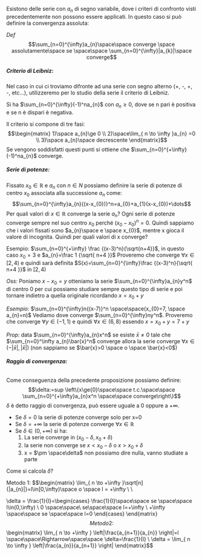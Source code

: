 Esistono delle serie con $a_{n}$ di segno variabile, dove i criteri di confronto visti precedentemente non possono essere applicati. In questo caso si può definire la convergenza assoluta:

*Def*
$$\sum_{n=0}^{\infty}a_{n}\space\space converge \space assolutamente\space se \space\space \sum_{n=0}^{\infty}|a_{k}|\space converge$$
##### **Criterio di Leibniz:**
Nel caso in cui ci troviamo difronte ad una serie con segno alterno (+, -, +, -, etc...), utilizzeremo per lo studio della serie il criterio di Leibniz.

Si ha $\sum_{n=0}^{\infty}(-1)^na_{n}$ con $a_{n}\ge 0$, dove se n pari è positiva e se n è dispari è negativa.

Il criterio si compone di tre fasi:
$$\begin{matrix} 1)\space a_{n}\ge 0 \\
2)\space\lim_{ n \to \infty }a_{n} =0 \\
3)\space a_{n}\space decrescente
\end{matrix}$$
Se vengono soddisfatti questi punti si ottiene che $\sum_{n=0}^{+\infty}(-1)^na_{n}$ converge.

##### **Serie di potenze:**
Fissato $x_{0}\in\mathbb{R}$ e $a_{n}$ con $n\in N$ possiamo definire la serie di potenze di centro $x_{0}$ associata alla successione $a_{n}$ come: $$\sum_{n=0}^{\infty}a_{n}{(x-x_{0})}^n=a_{0}+a_{1}(x-x_{0})+\dots$$
Per quali valori di $x\in \mathbb{R}$ converge la serie $a_{n}$? Ogni serie di potenze converge sempre nel suo centro $x_{0}$ perché $(x_{0}-x_{0})^n=0$. Quindi sappiamo che i valori fissati sono $a_{n}\space e \space x_{0}$, mentre x gioca il valore di incognita. Quindi per quali valori di x converge?

Esempio: $\sum_{n=0}^{+\infty} \frac {(x-3)^n}{\sqrt{n+4}}$, in questo caso $x_{0}=3$ e $a_{n}=\frac 1 {\sqrt{ n+4 }}$
Proveremo che converge $\forall x\in[2,4)$ e quindi sarà definita $S(x)=\sum_{n=0}^{\infty}\frac {(x-3)^n}{\sqrt{ n+4 }}$ in $[2,4)$

*Oss:* Poniamo $x-x_{0}=y$ otteniamo la serie $\sum_{n=0}^{\infty}a_{n}y^n$ di centro 0 per cui possiamo studiare sempre questo tipo di serie e poi tornare indietro a quella originale ricordando $x=x_{0}+y$ 

*Esempio:* $\sum_{n=0}^{\infty}n{(x-7)}^n \space\space(x_{0}=7, \space a_{n}=n)$
Vediamo dove converge $\sum_{n=0}^{\infty}ny^n$. Proveremo che converge $\forall y \in (-1,1)$ e quindi $\forall x \in (6, 8)$ essendo $x = x_{0}+y= 7+y$ 

*Prop:* data $\sum_{n=0}^{\infty}a_{n}x^n$ se esiste $\bar{x}\ne{0}$ tale che $\sum_{n=0}^\infty a_{n}\bar{x}^n$ converge allora la serie converge $\forall x \in (-|\bar{x}|, |\bar{x}|)$ (non sappiamo se $\bar{x}>0 \space o \space \bar{x}<0$)

###### **Raggio di convergenza:**
Come conseguenza della precedente proposizione possiamo definire:$$\delta:=sup \left\{x\ge{0}\space\space t.c.\space\space \sum_{n=0}^{+\infty}a_{n}x^n \space\space converge\right\}$$
$\delta$ è detto raggio di convergenza, può essere uguale a 0 oppure a $+\infty$. 
- Se $\delta=0$ la serie di potenze converge solo per x=0
- Se $\delta = +\infty$ la serie di potenze converge $\forall x\in \mathbb{R}$
- Se $\delta \in(0,+\infty)$ si ha:
  1) La serie converge in ($x_{0}-\delta, x_{0}+\delta$)
  2) la serie non converge se $x < x_{0}-\delta$ o $x>x_{0}+\delta$
  3) x = $\pm \space\delta$ non possiamo dire nulla, vanno studiate a parte

Come si calcola $\delta$?

Metodo 1: $$\begin{matrix}
\lim_{ n \to +\infty }\sqrt[n]{|a_{n}|}=l\in[0,\infty)\space o \space l = +\infty \\ \\

\delta = \frac{1}{l}=\begin{cases}
\frac{1}{l}\space\space se \space\space l\in(0,\infty) \\
0 \space\space\ se\space\space l=+\infty \\
+\infty \space\space se \space\space l=0
\end{cases}
\end{matrix}$$
Metodo 2:
$$\begin{matrix}
\lim_{ n \to +\infty } \left|\frac{a_{n+1}}{a_{n}} \right|=l \space\space\Rightarrow\space\space \delta=\frac{1}{l} \\
\delta = \lim_{ n \to \infty }  \left|\frac{a_{n}}{a_{n+1}} \right| 
\end{matrix}$$
